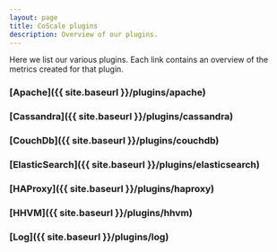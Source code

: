 ```yaml
---
layout: page
title: CoScale plugins
description: Overview of our plugins.
---
```


Here we list our various plugins. Each link contains an overview of the metrics created for that plugin.

### [Apache]({{ site.baseurl }}/plugins/apache)

### [Cassandra]({{ site.baseurl }}/plugins/cassandra)

### [CouchDb]({{ site.baseurl }}/plugins/couchdb)

### [ElasticSearch]({{ site.baseurl }}/plugins/elasticsearch)

### [HAProxy]({{ site.baseurl }}/plugins/haproxy)

### [HHVM]({{ site.baseurl }}/plugins/hhvm)

### [Log]({{ site.baseurl }}/plugins/log)
